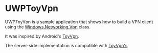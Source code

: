 # UWPToyVpn
UWPToyVpn is a sample application that shows how to build a VPN client using the [Windows.Networking.Vpn](https://docs.microsoft.com/en-us/uwp/api/Windows.Networking.Vpn) class.

It was inspired by Android's [ToyVpn](https://android.googlesource.com/platform/development/+/master/samples/ToyVpn).

The server-side implementation is compatible with [ToyVpn's](https://android.googlesource.com/platform/development/+/master/samples/ToyVpn/server/linux).
